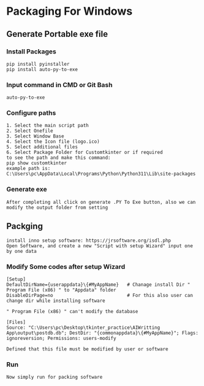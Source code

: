 # Packaging For Windows
## Generate Portable exe file
### Install Packages
```
pip install pyinstaller
pip install auto-py-to-exe
```
### Input command in CMD or Git Bash
```
auto-py-to-exe
```
### Configure paths
```
1. Select the main script path
2. Select Onefile
3. Select Window Base
4. Select the Icon file (logo.ico)
5. Select additional files
6. Select Package Folder for Customtkinter or if required
to see the path and make this command:
pip show customtkinter
example path is:  C:\Users\pc\AppData\Local\Programs\Python\Python311\Lib\site-packages
```
### Generate exe
```
After completing all click on generate .PY To Exe button, also we can modify the output folder from setting
```

## Packging
```
install inno setup software: https://jrsoftware.org/isdl.php
Open Software, and create a new "Script with setup Wizard" input one by one data
```
### Modify Some codes after setup Wizard
```
[Setup]
DefaultDirName={userappdata}\{#MyAppName}   # Chanage install Dir " Program File (x86) " to "Appdata" folder
DisableDirPage=no                           # For this also user can change dir while installing software

" Program File (x86) " can't modify the database

[Files]
Source: "C:\Users\pc\Desktop\tkinter_practice\AIWritting App\output\postdb.db"; DestDir: "{commonappdata}\{#MyAppName}"; Flags: ignoreversion; Permissions: users-modify

Defined that this file must be modified by user or software

```
### Run 
```
Now simply run for packing software
```
